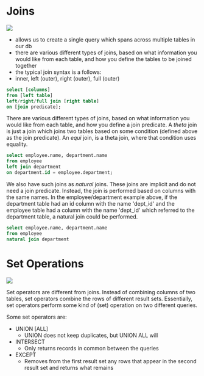 # Joins

<img src = "https://www.dofactory.com/img/sql/sql-joins.png">

- allows us to create a single query which spans across multiple tables in our db
- there are various different types of joins, based on what information you would like from each table, and how you define the tables to be joined together
- the typical join syntax is a follows:
- inner, left (outer), right (outer), full (outer)

```sql
select [columns]
from [left table]
left/right/full join [right table]
on [join predicate];
```

There are various different types of joins, based on what information you would like from each table, and how you define a join predicate. A *theta* join is just a join which joins two tables based on some condition (defined above as the join predicate). An *equi* join, is a theta join, where that condition uses equality. 

```sql 
select employee.name, department.name
from employee
left join department
on department.id = employee.department;
```

We also have such joins as *natural* joins. These joins are implicit and do not need a join predicate. Instead, the join is performed based on columns with the same names. In the employee/department example above, if the department table had an id column with the name 'dept_id' and the employee table had a column with the name 'dept_id' which referred to the department table, a natural join could be performed.

```sql 
select employee.name, department.name
from employee
natural join department
```

# Set Operations

<img src= "https://www.essentialsql.com/wp-content/uploads/2017/03/SetOperators.png">

Set operators are different from joins. Instead of combining columns of two tables, set operators combine the rows of different result sets. Essentially, set operators perform some kind of (set) operation on two different queries.

Some set operators are:

* UNION [ALL]
  * UNION does not keep duplicates, but UNION ALL will
* INTERSECT
  * Only returns records in common between the queries
* EXCEPT
  * Removes from the first result set any rows that appear in the second result set and returns what remains
